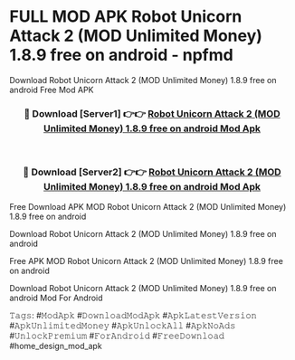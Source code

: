 # FULL MOD APK Robot Unicorn Attack 2 (MOD Unlimited Money) 1.8.9 free on android - npfmd
Download Robot Unicorn Attack 2 (MOD Unlimited Money) 1.8.9 free on android Free Mod APK

<div align="center">
<h3>🔴 Download [Server1] 👉👉 <a href="https://apk-comot.site?title=Robot_Unicorn_Attack_2_(MOD_Unlimited_Money)_1.8.9_free_on_android">Robot Unicorn Attack 2 (MOD Unlimited Money) 1.8.9 free on android Mod Apk</a></h3><br>

<h3>🔴 Download [Server2] 👉👉 <a href="https://apk-comot.site?title=Robot_Unicorn_Attack_2_(MOD_Unlimited_Money)_1.8.9_free_on_android">Robot Unicorn Attack 2 (MOD Unlimited Money) 1.8.9 free on android Mod Apk</a></h3>
</div>


Free Download APK MOD Robot Unicorn Attack 2 (MOD Unlimited Money) 1.8.9 free on android

Download Robot Unicorn Attack 2 (MOD Unlimited Money) 1.8.9 free on android 

Free APK MOD Robot Unicorn Attack 2 (MOD Unlimited Money) 1.8.9 free on android 

Download Robot Unicorn Attack 2 (MOD Unlimited Money) 1.8.9 free on android Mod For Android

𝚃𝚊𝚐𝚜: #𝙼𝚘𝚍𝙰𝚙𝚔 #𝙳𝚘𝚠𝚗𝚕𝚘𝚊𝚍𝙼𝚘𝚍𝙰𝚙𝚔 #𝙰𝚙𝚔𝙻𝚊𝚝𝚎𝚜𝚝𝚅𝚎𝚛𝚜𝚒𝚘𝚗 #𝙰𝚙𝚔𝚄𝚗𝚕𝚒𝚖𝚒𝚝𝚎𝚍𝙼𝚘𝚗𝚎𝚢 #𝙰𝚙𝚔𝚄𝚗𝚕𝚘𝚌𝚔𝙰𝚕𝚕 #𝙰𝚙𝚔𝙽𝚘𝙰𝚍𝚜 #𝚄𝚗𝚕𝚘𝚌𝚔𝙿𝚛𝚎𝚖𝚒𝚞𝚖 #𝙵𝚘𝚛𝙰𝚗𝚍𝚛𝚘𝚒𝚍 #𝙵𝚛𝚎𝚎𝙳𝚘𝚠𝚗𝚕𝚘𝚊𝚍 #home_design_mod_apk